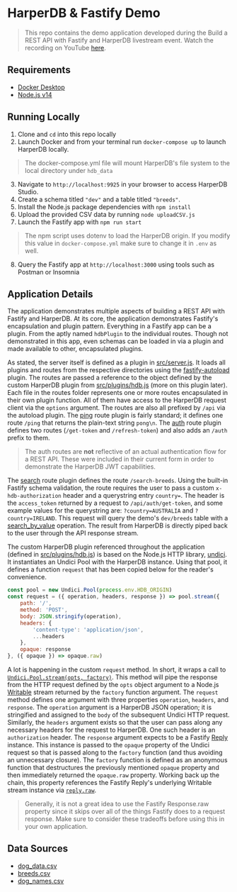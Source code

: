 # HarperDB & Fastify Demo

> This repo contains the demo application developed during the Build a REST API with Fastify and HarperDB livestream event. Watch the recording on YouTube [here](https://www.youtube.com/watch?v=zc5VM01_pxo).

## Requirements

- [Docker Desktop](https://www.docker.com/products/docker-desktop)
- [Node.js v14](https://nodejs.org/en/)

## Running Locally

1. Clone and `cd` into this repo locally
2. Launch Docker and from your terminal run `docker-compose up` to launch HarperDB locally. 
> The docker-compose.yml file will mount HarperDB's file system to the local directory under `hdb_data`
3. Navigate to `http://localhost:9925` in your browser to access HarperDB Studio.
4. Create a schema titled `"dev"` and a table titled `"breeds"`.
5. Install the Node.js package dependencies with `npm install`
6. Upload the provided CSV data by running `node uploadCSV.js`
7. Launch the Fastify app with `npm run start`
> The npm script uses dotenv to load the HarperDB origin. If you modify this value in `docker-compose.yml` make sure to change it in `.env` as well.
8. Query the Fastify app at `http://localhost:3000` using tools such as Postman or Insomnia

## Application Details

The application demonstrates multiple aspects of building a REST API with Fastify and HarperDB. At its core, the application demonstrates Fastify's encapsulation and plugin pattern. Everything in a Fastify app can be a plugin. From the aptly named `hdbPlugin` to the individual routes. Though not demonstrated in this app, even schemas can be loaded in via a plugin and made available to other, encapsulated plugins.

As stated, the server itself is defined as a plugin in [src/server.js](./src/server.js). It loads all plugins and routes from the respective directories using the [fastify-autoload](https://github.com/fastify/fastify-autoload) plugin. The routes are passed a reference to the object defined by the custom HarperDB plugin from [src/plugins/hdb.js](./src/plugins/hdb.js) (more on this plugin later). Each file in the routes folder represents one or more routes encapsulated in their own plugin function. All of them have access to the HarperDB request client via the `options` argument. The routes are also all prefixed by `/api` via the autoload plugin. The [ping](./src/routes/ping.js) route plugin is fairly standard; it defines one route `/ping` that returns the plain-text string `pong\n`. The [auth](./src/routes/auth.js) route plugin defines two routes (`/get-token` and `/refresh-token`) and also adds an `/auth` prefix to them.

> The auth routes are **not** reflective of an actual authentication flow for a REST API. These were included in their current form in order to demonstrate the HarperDB JWT capabilities.

The [search](./src/routes/search.js) route plugin defines the route `/search-breeds`. Using the built-in Fastify schema validation, the route requires the user to pass a custom `x-hdb-authorization` header and a querystring entry `country=`. The header is the `access_token` returned by a request to `/api/auth/get-token`, and some example values for the querystring are: `?country=AUSTRALIA` and `?country=IRELAND`. This request will query the demo's `dev/breeds` table with a [search_by_value](https://docs.harperdb.io/#adfe7be6-31b6-4f58-9155-e880d4114855) operation. The result from HarperDB is directly piped back to the user through the API response stream.

The custom HarperDB plugin referenced throughout the application (defined in [src/plugins/hdb.js](./src/plugins/hdb.js)) is based on the Node.js HTTP library, [undici](https://github.com/nodejs/undici#undici). It instantiates an Undici Pool with the HarperDB instance. Using that pool, it defines a function `request` that has been copied below for the reader's convenience.

```js
const pool = new Undici.Pool(process.env.HDB_ORIGIN)
const request = ({ operation, headers, response }) => pool.stream({
	path: '/',
	method: 'POST',
	body: JSON.stringify(operation),
	headers: {
		'content-type': 'application/json',
		...headers
	},
	opaque: response
}, ({ opaque }) => opaque.raw)
```

A lot is happening in the custom `request` method. In short, it wraps a call to [`Undici.Pool.stream(opts, factory)`](https://github.com/nodejs/undici#clientstreamopts-factorydata-callbackerr-promisevoid). This method will pipe the response from the HTTP request defined by the `opts` object argument to a Node.js [Writable](https://nodejs.org/dist/latest-v14.x/docs/api/stream.html#stream_writable_streams) stream returned by the `factory` function argument. The `request` method defines one argument with three properties `operation`, `headers`, and `response`. The `operation` argument is a HarperDB JSON operation; it is stringified and assigned to the `body` of the subsequent Undici HTTP request. Similarly, the `headers` argument exists so that the user can pass along any necessary headers for the request to HarperDB. One such header is an `authorization` header. The `response` argument expects to be a Fastify [Reply](https://www.fastify.io/docs/latest/Reply) instance. This instance is passed to the `opaque` property of the Undici request so that is passed along to the `factory` function (and thus avoiding an unnecessary closure). The `factory` function is defined as an anonymous function that destructures the previously mentioned `opaque` property and then immediately returned the `opaque.raw` property. Working back up the chain, this property references the Fastify Reply's underlying Writable stream instance via [`reply.raw`](https://www.fastify.io/docs/latest/Reply/#raw).

> Generally, it is not a great idea to use the Fastify Response.raw property since it skips over all of the things Fastify does to a request response. Make sure to consider these tradeoffs before using this in your own application.

## Data Sources
- [dog_data.csv](https://www.kaggle.com/kingburrito666/largest-dog-breed-data-set?select=2017.csv)
- [breeds.csv](https://s3.amazonaws.com/complimentarydata/breeds.csv)
- [dog_names.csv](https://data.world/anchorage/a9a7-y93v)
